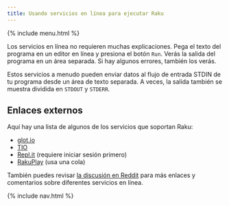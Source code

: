 ```yaml
---
title: Usando servicios en línea para ejecutar Raku
---
```


{% include menu.html %}

Los servicios en línea no requieren muchas explicaciones. Pega el texto del programa en un editor en línea y presiona el botón `Run`. Verás la salida del programa en un área separada. Si hay algunos errores, también los verás.

Estos servicios a menudo pueden enviar datos al flujo de entrada STDIN de tu programa desde un área de texto separada. A veces, la salida también se muestra dividida en `STDOUT` y `STDERR`.

## Enlaces externos

Aquí hay una lista de algunos de los servicios que soportan Raku:

* [glot.io](https://glot.io/new/raku)
* [TIO](https://tio.run/#perl6)
* [Repl.it](https://repl.it/new/raku) (requiere iniciar sesión primero)
* [RakuPlay](https://rakudist.raku.org/play/) (usa una cola)

También puedes revisar [la discusión en Reddit](https://www.reddit.com/r/rakulang/comments/kj63dq/glotio_now_supports_raku/ggxow6n/) para más enlaces y comentarios sobre diferentes servicios en línea.

{% include nav.html %}